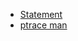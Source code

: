 * [Statement](https://www.ecampus.uliege.be/bbcswebdav/pid-637331-dt-content-rid-7063898_1/courses/INFO0940-A-a/project1_statements.pdf)
* [ptrace man](https://man7.org/linux/man-pages/man2/ptrace.2.html)
